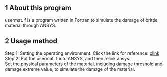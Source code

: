 ## 1 About this program
usermat. f is a program written in Fortran to simulate the damage of brittle material through ANSYS.
## 2 Usage method
Step 1: Setting the operating environment. Click the link for reference: [clink](URL "https://www.bilibili.com/read/cv10433898?from=search&spm_id_from=333.337.0.0")    
Step 2: Put the usermat. f into ANSYS, and then relink ansys.    
Set the physical parameters of the material, including damage threshold and damage extreme value, to simulate the damage of the material.
